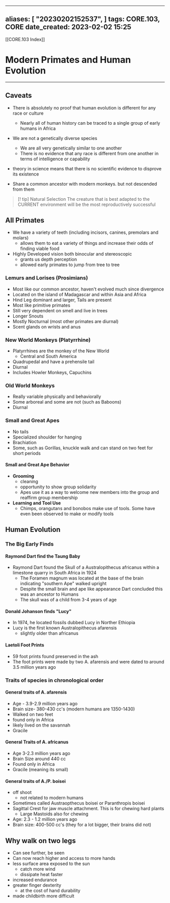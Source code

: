
---
aliases: [ "20230202152537",  ]
tags: CORE.103, CORE
date_created: 2023-02-02 15:25
---
[[CORE.103 Index]]
# Modern Primates and Human Evolution
---
## Caveats 
- There is absolutely no proof that human evolution is different for any race or culture
	- Nearly all of human history can be traced to a single group of early humans in Africa
- We are not a genetically diverse species
	- We are all very genetically similar to one another
	- There is no evidence that any race is different from one another in terms of intelligence or capability 

- theory in science means that there is no scientific evidence to disprove its existence
- Share a common ancestor with modern monkeys. but not descended from them

>[! tip] Natural Selection
>The creature that is best adapted to the CURRENT environment will be the most reproductively successful 

## All Primates
- We have a variety of teeth (including incisors, canines, premolars and molars)
	- allows them to eat a variety of things and increase their odds of finding viable food
- Highly Developed vision both binocular and stereoscopic
	- grants us depth perception
	- allowed early primates to jump from tree to tree

### Lemurs and Lorises (Prosimians)
- Most like our common ancestor, haven't evolved much since divergence
- Located on the island of Madagascar and within Asia and Africa
- Hind Leg dominant and larger, Tails are present
- Most like primitive primates
- Still very dependent on smell and live in trees
- Longer Snouts
- Mostly Nocturnal (most other primates are diurnal)
- Scent glands on wrists and anus

### New World Monkeys (Platyrrhine)
- Platyrrhines are the monkey of the New World
	- Central and South America
- Quadrupedal and have a prehensile tail
- Diurnal
- Includes Howler Monkeys, Capuchins

### Old World Monkeys
- Really variable physically and behaviorally 
- Some arboreal and some are not (such as Baboons)
- Diurnal

### Small and Great Apes
- No tails
- Specialized shoulder for hanging
- Brachiation
- Some, such as Gorillas, knuckle walk and can stand on two feet for short periods

#### Small and Great Ape Behavior
- **Grooming**
	- cleaning
	- opportunity to show group solidarity 
	- Apes use it as a way to welcome new members into the group and reaffirm group membership
- **Learning and Tool Use**
	- Chimps, orangutans and bonobos make use of tools. Some have even been observed to make or modify tools

## Human Evolution
### The Big Early Finds
#### Raymond Dart find the Taung Baby
- Raymond Dart found the Skull of a Australopithecus africanus within a limestone quarry in South Africa in 1924
	- The Foramen magnum was located at the base of the brain indicating "southern Ape" walked upright
	- Despite the small brain and ape like appearance Dart concluded this was an ancestor to Humans
	- The skull was of a child from 3-4 years of age

#### Donald Johanson finds "Lucy"
- In 1974, he located fossils dubbed Lucy in Norther Ethiopia
- Lucy is the first known Australopithecus afarensis
	- slightly older than africanus

#### Laetoli Foot Prints
- 59 foot prints found preserved in the ash
- The foot prints were made by two A. afarensis and were dated to around 3.5 million years ago 

### Traits of species in chronological order
#### General traits of A. afarensis
- Age - 3.9-2.9 million years ago
- Brain size- 380-430 cc's (modern humans are 1350-1430)
- Walked on two feet
- found only in Africa
- likely lived on the savannah
- Gracile

#### General Traits of A. africanus
- Age 3-2.3 million years ago
- Brain Size around 440 cc
- Found only in Africa
- Gracile (meaning its small)

#### General traits of A./P. boisei
- off shoot 
	- not related to modern humans
- Sometimes called Austraopthecus boisei or Paranthropis boisei
- Sagittal Crest for jaw muscle attachment. This is for chewing hard plants
	- Large Mastoids also for chewing
- Age: 2.3 - 1.2 million years ago
- Brain size: 400-500 cc's (they for a lot bigger, their brains did not)

## Why walk on two legs
- Can see further, be seen
- Can now reach higher and access to more hands
- less surface area exposed to the sun
	- catch more wind
	- dissipate heat faster
- increased endurance
- greater finger dexterity
	- at the cost of hand durability
- made childbirth more difficult